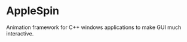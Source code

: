 AppleSpin
=========

Animation framework for C++ windows applications to make GUI much interactive.
